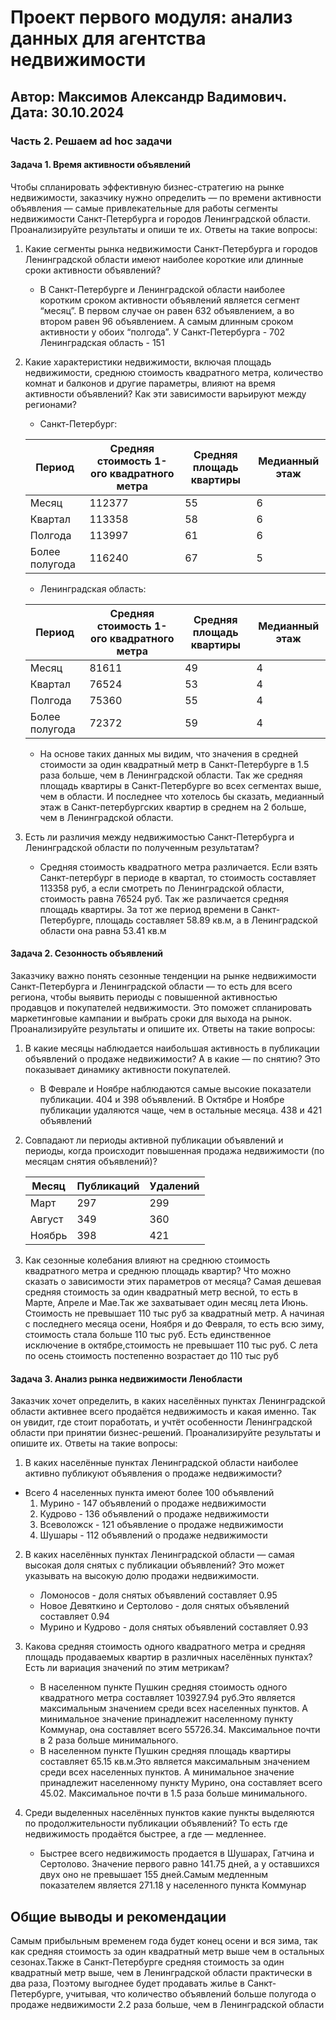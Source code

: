 # Проект первого модуля: анализ данных для агентства недвижимости
## Автор: Максимов Александр Вадимович. Дата: 30.10.2024

### Часть 2. Решаем ad hoc задачи 
#### Задача 1. Время активности объявлений
Чтобы спланировать эффективную бизнес-стратегию на рынке недвижимости, заказчику нужно определить — по времени активности объявления — самые привлекательные для работы сегменты недвижимости Санкт-Петербурга и городов Ленинградской области.
Проанализируйте результаты и опиши те их. Ответы на такие вопросы:
1. Какие сегменты рынка недвижимости Санкт-Петербурга и городов Ленинградской области имеют наиболее короткие или длинные сроки активности объявлений?
    - В Санкт-Петербурге и Ленинградской области наиболее коротким сроком активности объявлений является сегмент “месяц”. В первом случае он равен 632 объявлением, а во втором равен 96 объявлением. А самым длинным сроком активности у обоих “полгода”. У Санкт-Петербурга - 702 Ленинградская область - 151

2. Какие характеристики недвижимости, включая площадь недвижимости, среднюю стоимость квадратного метра, количество комнат и балконов и другие параметры, влияют на время активности объявлений? Как эти зависимости варьируют между регионами?
    - Санкт-Петербург:
      
    | Период | Средняя стоимость 1-ого квадратного метра | Cредняя площадь квартиры | Медианный этаж |
    | ---------| ------- | ---- | --- | 
    | Месяц     | 112377     | 55 | 6 |
    | Квартал   | 113358     | 58 | 6 |
    | Полгода   | 113997     | 61 | 6 |
    | Более полугода   | 116240     | 67 | 5 |
   
   - Ленинградская область:
    
    | Период | Средняя стоимость 1-ого квадратного метра | Cредняя площадь квартиры | Медианный этаж |
    | ---------| ------- | ---- | --- | 
    | Месяц     | 81611     | 49 | 4 |
    | Квартал   | 76524     | 53 | 4 |
    | Полгода   | 75360     | 55 | 4 |
    | Более полугода   | 72372     | 59 | 4 |
   
    - На основе таких данных мы видим, что значения в средней стоимости за  один квадратный метр в Санкт-Петербурге в 1.5 раза больше, чем в Ленинградской области. Так же средняя площадь квартиры в Санкт-Петербурге во всех сегментах выше, чем в области. И последнее что хотелось бы сказать, медианный этаж в Санкт-петербургских квартир в среднем на 2 больше, чем в Ленинградской области. 
4. Есть ли различия между недвижимостью Санкт-Петербурга и Ленинградской области по полученным результатам?
    - Средняя стоимость квадратного метра различается. Если взять Санкт-петербург в периоде в квартал, то стоимость составляет 113358 руб, а если смотреть по Ленинградской области, стоимость равна 76524 руб. Так же различается средняя площадь квартиры. За тот же период времени в Санкт-Петербурге, площадь составляет 58.89 кв.м, а в Ленинградской области она равна 53.41 кв.м

#### Задача 2. Сезонность объявлений
Заказчику важно понять сезонные тенденции на рынке недвижимости Санкт-Петербурга и Ленинградской области — то есть для всего региона, чтобы выявить периоды с повышенной активностью продавцов и покупателей недвижимости. Это поможет спланировать маркетинговые кампании и выбрать сроки для выхода на рынок.
Проанализируйте результаты и опишите их. Ответы на такие вопросы:
1. В какие месяцы наблюдается наибольшая активность в публикации объявлений о продаже недвижимости? А в какие — по снятию? Это показывает динамику активности покупателей.
    - В Феврале и Ноябре наблюдаются самые высокие показатели публикации. 404 и 398 объявлений. В Октябре и Ноябре публикации удаляются чаще, чем в остальные месяца. 438 и 421 объявлений

2. Совпадают ли периоды активной публикации объявлений и периоды, когда происходит повышенная продажа недвижимости (по месяцам снятия объявлений)?
   
    | Месяц | Публикаций | Удалений |
    | ---------| ------- | ---- | 
    | Март     | 297     | 299  |
    | Август   | 349     | 360  |
    | Ноябрь   | 398     | 421  |

4. Как сезонные колебания влияют на среднюю стоимость квадратного метра и среднюю площадь квартир? Что можно сказать о зависимости этих параметров от месяца?
Самая дешевая средняя стоимость за один квадратный метр весной, то есть в Марте, Апреле и Мае.Так же захватывает один месяц лета Июнь. Стоимость не превышает 110 тыс руб за квадратный метр. А начиная с последнего месяца осени, Ноября и до Февраля, то есть всю зиму, стоимость стала больше 110 тыс руб. Есть единственное исключение в октябре,стоимость не превышает 110 тыс руб. С лета по осень стоимость постепенно возрастает до 110 тыс руб

#### Задача 3. Анализ рынка недвижимости Ленобласти
Заказчик хочет определить, в каких населённых пунктах Ленинградской области активнее всего продаётся недвижимость и какая именно. Так он увидит, где стоит поработать, и учтёт особенности Ленинградской области при принятии бизнес-решений.
Проанализируйте результаты и опишите их. Ответы на такие вопросы:
1. В каких населённые пунктах Ленинградской области наиболее активно публикуют объявления о продаже недвижимости?
 - Всего 4 населенных пункта имеют более 100 объявлений
   1. Мурино - 147 объявлений о продаже недвижимости
   2. Кудрово - 136 объявлений о продаже недвижимости
   3. Всеволожск - 121 объявление о продаже недвижимости
   4. Шушары - 112 объявлений о продаже недвижимости

2. В каких населённых пунктах Ленинградской области — самая высокая доля снятых с публикации объявлений? Это может указывать на высокую долю продажи недвижимости.
   - Ломоносов - доля снятых объявлений составляет 0.95
   - Новое Девяткино и Сертолово - доля снятых объявлений составляет 0.94
   - Мурино и Кудрово - доля снятых объявлений составляет 0.93

3. Какова средняя стоимость одного квадратного метра и средняя площадь продаваемых квартир в различных населённых пунктах? Есть ли вариация значений по этим метрикам?
   - В населенном пункте Пушкин средняя стоимость одного квадратного метра составляет 103927.94 руб.Это является максимальным значением среди всех населенных пунктов. А минимальное значение принадлежит населенному пункту Коммунар, она составляет всего 55726.34. Максимальное почти в 2 раза больше минимального.
   - В населенном пункте Пушкин средняя площадь квартиры составляет 65.15 кв.м.Это является максимальным значением среди всех населенных пунктов. А минимальное значение принадлежит населенному пункту Мурино, она составляет всего 45.02. Максимальное почти в 1.5 раза больше минимального.

4. Среди выделенных населённых пунктов какие пункты выделяются по продолжительности публикации объявлений? То есть где недвижимость продаётся быстрее, а где — медленнее.
   - Быстрее всего недвижимость продается в Шушарах, Гатчина и Сертолово. Значение первого равно 141.75 дней, а у оставшихся двух оно не превышает 155 дней.Самым медленным показателем является 271.18 у населенного пункта Коммунар

## Общие выводы и рекомендации
Самым прибыльным временем года будет конец осени и вся зима, так как средняя стоимость за один квадратный метр выше чем в остальных сезонах.Также в Санкт-Петербурге средняя стоимость за один квадратный метр выше, чем в Ленинградской области практически в два раза, Поэтому выгоднее будет продавать жилье в Санкт-Петербурге, учитывая, что количество объявлений больше полугода о продаже недвижимости 2.2 раза больше, чем в Ленинградской области 

